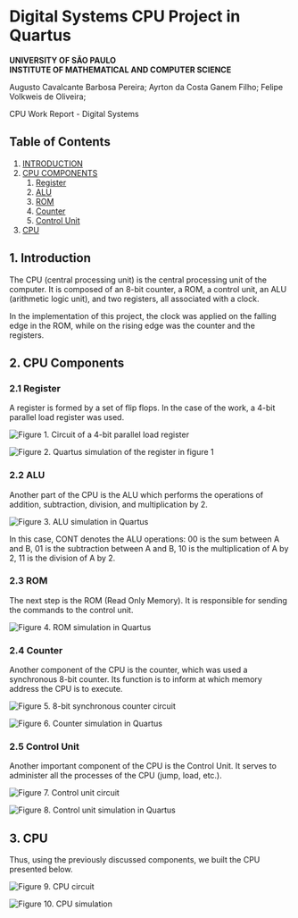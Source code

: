 # Digital Systems CPU Project in Quartus

**UNIVERSITY OF SÃO PAULO**  
**INSTITUTE OF MATHEMATICAL AND COMPUTER SCIENCE**

Augusto Cavalcante Barbosa Pereira;
Ayrton da Costa Ganem Filho;
Felipe Volkweis de Oliveira;

CPU Work Report - Digital Systems  

## Table of Contents

1. [INTRODUCTION](#1-introduction)
2. [CPU COMPONENTS](#2-cpu-components)
   1. [Register](#21-register)
   2. [ALU](#22-alu)
   3. [ROM](#23-rom)
   4. [Counter](#24-counter)
   5. [Control Unit](#25-control-unit)
3. [CPU](#3-cpu)

## 1. Introduction

The CPU (central processing unit) is the central processing unit of the computer. It is composed of an 8-bit counter, a ROM, a control unit, an ALU (arithmetic logic unit), and two registers, all associated with a clock.

In the implementation of this project, the clock was applied on the falling edge in the ROM, while on the rising edge was the counter and the registers.

## 2. CPU Components

### 2.1 Register

A register is formed by a set of flip flops. In the case of the work, a 4-bit parallel load register was used.

![Figure 1. Circuit of a 4-bit parallel load register](img/registrador_circ.png)

![Figure 2. Quartus simulation of the register in figure 1](img/simu_regi.png)

### 2.2 ALU

Another part of the CPU is the ALU which performs the operations of addition, subtraction, division, and multiplication by 2.

![Figure 3. ALU simulation in Quartus](img/ULA.jpg)

In this case, CONT denotes the ALU operations: 00 is the sum between A and B, 01 is the subtraction between A and B, 10 is the multiplication of A by 2, 11 is the division of A by 2.

### 2.3 ROM

The next step is the ROM (Read Only Memory). It is responsible for sending the commands to the control unit.

![Figure 4. ROM simulation in Quartus](img/simu_ROM.png)

### 2.4 Counter

Another component of the CPU is the counter, which was used a synchronous 8-bit counter. Its function is to inform at which memory address the CPU is to execute.

![Figure 5. 8-bit synchronous counter circuit](img/contador_circ.png)

![Figure 6. Counter simulation in Quartus](img/simu_cont.png)

### 2.5 Control Unit

Another important component of the CPU is the Control Unit. It serves to administer all the processes of the CPU (jump, load, etc.).

![Figure 7. Control unit circuit](img/UC_circ.png)

![Figure 8. Control unit simulation in Quartus](img/simu_UC.png)

## 3. CPU

Thus, using the previously discussed components, we built the CPU presented below.

![Figure 9. CPU circuit](img/cpu_circ.png)

![Figure 10. CPU simulation](img/simu_cpu.png)

